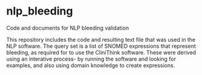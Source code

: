 # nlp_bleeding
Code and documents for NLP bleeding validation

This repository includes the code and resulting text file that was used in the NLP software. The query set is a list of SNOMED expressions that represent bleeding, as required for to use the CliniThink software. These were derived using an interative process- by running the software and looking for examples, and also using domain knowledge to create expressions.
